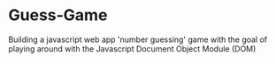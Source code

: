 # Guess-Game

Building a javascript web app 'number guessing' game with the goal of playing around with the Javascript Document Object Module (DOM)
